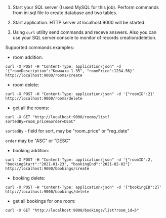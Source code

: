 1. Start your SQL server (I used MySQL for this job). Perform commands from ini.sql file to create 
   database and two tables.
   
2. Start application. HTTP server at localhost:9000 will be started.

3. Using `curl` utility send commands and receve answers. Also you can use your SQL server console to 
   monitor of records creation/deletion. 
   
Supported commands examples:

- room addition:

`curl -X POST -H "Content-Type: application/json" -d '{"roomDescription":"Комната 1-35", "roomPrice":1234.56}' http://localhost:9000/rooms/create`

- room delete:

`curl -X POST -H "Content-Type: application/json" -d '{"roomID":2}' http://localhost:9000/rooms/delete`

- get all the rooms:

`curl -X GET "http://localhost:9000/rooms/list?sortedBy=room_price&order=DESC"`

`sortedBy` - field for sort, may be "room_price" or "reg_date"

`order` may be "ASC" or "DESC"


- booking addition:

`curl -X POST -H "Content-Type: application/json" -d '{"roomID":2, "bookingStart":"2021-01-23", "bookingEnd":"2021-02-02"}' http://localhost:9000/bookings/create`

- booking delete:

`curl -X POST -H "Content-Type: application/json" -d '{"bookingID":2}' http://localhost:9000/bookings/delete`

- get all bookings for one room:

`curl -X GET "http://localhost:9000/bookings/list?room_id=5"`
